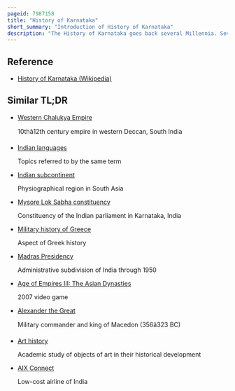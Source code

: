 ```yaml
---
pageid: 7987158
title: "History of Karnataka"
short_summary: "Introduction of History of Karnataka"
description: "The History of Karnataka goes back several Millennia. Several great Empires and Dynasties have ruled over Karnataka and have contributed greatly to the History, Culture and Development of Karnataka as well as the entire indian Subcontinent. The Chindaka Nagas of central India Gangas, Rashtrakutas of Manyakheta, Chalukyas of Vengi, Yadava Dynasty of Devagiri were all of Kannada Origin who later took to encouraging local Languages."
---
```


## Reference

- [History of Karnataka (Wikipedia)](https://en.wikipedia.org/?curid=7987158)

## Similar TL;DR

- [Western Chalukya Empire](/tldr/en/western-chalukya-empire)

  10thâ12th century empire in western Deccan, South India

- [Indian languages](/tldr/en/indian-languages)

  Topics referred to by the same term

- [Indian subcontinent](/tldr/en/indian-subcontinent)

  Physiographical region in South Asia

- [Mysore Lok Sabha constituency](/tldr/en/mysore-lok-sabha-constituency)

  Constituency of the Indian parliament in Karnataka, India

- [Military history of Greece](/tldr/en/military-history-of-greece)

  Aspect of Greek history

- [Madras Presidency](/tldr/en/madras-presidency)

  Administrative subdivision of India through 1950

- [Age of Empires III: The Asian Dynasties](/tldr/en/age-of-empires-iii-the-asian-dynasties)

  2007 video game

- [Alexander the Great](/tldr/en/alexander-the-great)

  Military commander and king of Macedon (356â323 BC)

- [Art history](/tldr/en/art-history)

  Academic study of objects of art in their historical development

- [AIX Connect](/tldr/en/aix-connect)

  Low-cost airline of India
